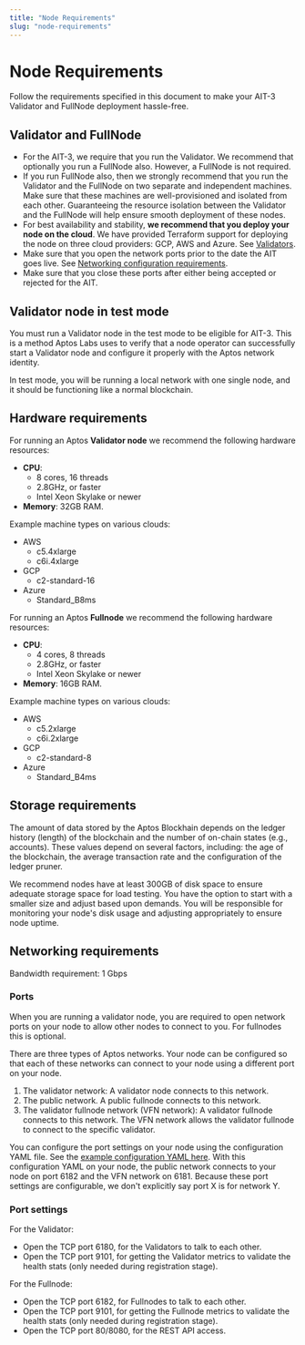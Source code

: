 ```yaml
---
title: "Node Requirements"
slug: "node-requirements"
---
```


# Node Requirements

Follow the requirements specified in this document to make your AIT-3 Validator and FullNode deployment hassle-free.

## Validator and FullNode

- For the AIT-3, we require that you run the Validator. We recommend that optionally you run a FullNode also. However, a FullNode is not required. 
- If you run FullNode also, then we strongly recommend that you run the Validator and the FullNode on two separate and independent machines. Make sure that these machines are well-provisioned and isolated from each other. Guaranteeing the resource isolation between the Validator and the FullNode will help ensure smooth deployment of these nodes.
- For best availability and stability, **we recommend that you deploy your node on the cloud**. We have provided Terraform support for deploying the node on three cloud providers: GCP, AWS and Azure. See [Validators](/nodes/validator-node/validators).
- Make sure that you open the network ports prior to the date the AIT goes live. See [Networking configuration requirements](#networking-requirements).
- Make sure that you close these ports after either being accepted or rejected for the AIT.

## Validator node in test mode

You must run a Validator node in the test mode to be eligible for AIT-3. This is a method Aptos Labs uses to verify that a node operator can successfully start a Validator node and configure it properly with the Aptos network identity. 

In test mode, you will be running a local network with one single node, and it should be functioning like a normal blockchain.

## Hardware requirements

For running an Aptos **Validator node** we recommend the following hardware resources:

  - **CPU**:
      - 8 cores, 16 threads
      - 2.8GHz, or faster
      - Intel Xeon Skylake or newer
  - **Memory**: 32GB RAM.

Example machine types on various clouds:
  - AWS
      - c5.4xlarge
      - c6i.4xlarge
  - GCP
      - c2-standard-16
  - Azure
      - Standard_B8ms

For running an Aptos **Fullnode** we recommend the following hardware resources:

  - **CPU**:
      - 4 cores, 8 threads
      - 2.8GHz, or faster
      - Intel Xeon Skylake or newer
  - **Memory**: 16GB RAM.

Example machine types on various clouds:
  - AWS
      - c5.2xlarge
      - c6i.2xlarge
  - GCP
      - c2-standard-8
  - Azure
      - Standard_B4ms

## Storage requirements

The amount of data stored by the Aptos Blockhain depends on the ledger history (length) of the blockchain and the number of on-chain states (e.g., accounts). These values depend on several factors, including: the age of the blockchain, the average transaction rate and the configuration of the ledger pruner.

We recommend nodes have at least 300GB of disk space to ensure adequate storage space for load testing. You have the option to start with a smaller size and adjust based upon demands. You will be responsible for monitoring your node's disk usage and adjusting appropriately to ensure node uptime.

## Networking requirements

Bandwidth requirement: 1 Gbps

### Ports

When you are running a validator node, you are required to open network ports on your node to allow other nodes to connect to you. For fullnodes this is optional.

There are three types of Aptos networks. Your node can be configured so that each of these networks can connect to your node using a different port on your node.

1. The validator network: A validator node connects to this network.
2. The public network. A public fullnode connects to this network.
3. The validator fullnode network (VFN network): A validator fullnode connects to this network. The VFN network allows the validator fullnode to connect to the specific validator.

You can configure the port settings on your node using the configuration YAML file. See the [example configuration YAML here](https://github.com/aptos-labs/aptos-core/blob/4ce85456853c7b19b0a751fb645abd2971cc4c0c/docker/compose/aptos-node/fullnode.yaml#L10-L9). With this configuration YAML on your node, the public network connects to your node on port 6182 and the VFN network on 6181. Because these port settings are configurable, we don't explicitly say port X is for network Y.

### Port settings

For the Validator:

- Open the TCP port 6180, for the Validators to talk to each other.
- Open the TCP port 9101, for getting the Validator metrics to validate the health stats (only needed during registration stage).

For the Fullnode:

- Open the TCP port 6182, for Fullnodes to talk to each other.
- Open the TCP port 9101, for getting the Fullnode metrics to validate the health stats (only needed during registration stage).
- Open the TCP port 80/8080, for the REST API access.

